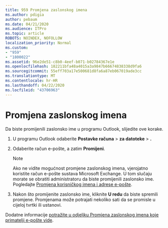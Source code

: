 ```yaml
---
title: 959 Promjena zaslonskog imena
ms.author: pdigia
author: pebaum
ms.date: 04/21/2020
ms.audience: ITPro
ms.topic: article
ROBOTS: NOINDEX, NOFOLLOW
localization_priority: Normal
ms.custom:
- "959"
- "1800022"
ms.assetid: 96e2de51-c8b0-4eef-b071-b02784367e1e
ms.openlocfilehash: 182211bfa48a4015a3a9847b66674838338d9fa6
ms.sourcegitcommit: 55eff703a17e500681d8fa6a87eb067019ade3cc
ms.translationtype: MT
ms.contentlocale: hr-HR
ms.lasthandoff: 04/22/2020
ms.locfileid: "43706963"
---
```

# <a name="change-your-display-name"></a>Promjena zaslonskog imena
  
Da biste promijenili zaslonsko ime u programu Outlook, slijedite ove korake.
  
1. U programu Outlook odaberite **Postavke računa** \> **za datoteke** \> **.**

2. Odaberite račun e-pošte, a zatim **Promijeni**.

    > [!NOTE]
    > Ako ne vidite mogućnost promjene zaslonskog imena, vjerojatno koristite račun e-pošte sustava Microsoft Exchange. U tom slučaju morate se obratiti administratoru da biste promijenili zaslonsko ime. Pogledajte [Promjena korisničkog imena i adrese e-pošte](https://docs.microsoft.com/office365/admin/add-users/change-a-user-name-and-email-address).
  
3. Nakon što promijenite zaslonsko ime, kliknite **U redu** da biste spremili promjene. Promjenama može potrajati nekoliko sati da se promisle u cijeloj tvrtki ili ustanovi.

Dodatne informacije [potražite u odjeljku Promjena zaslonskog imena koje primatelji e-pošte vide](https://support.office.com/article/2b53331a-ba2a-4803-88dc-ac9fe376c8a9.aspx).
  